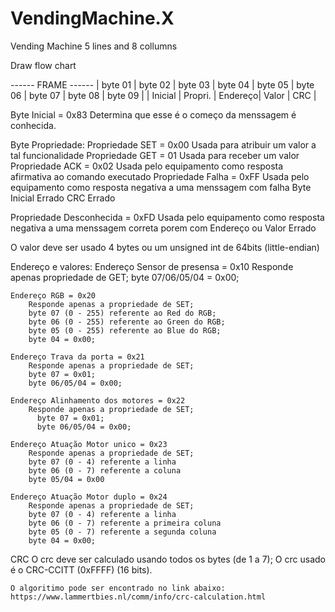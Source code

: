 # VendingMachine.X
Vending Machine 5 lines and 8 collumns


Draw flow chart

------ FRAME ------
 | byte 01 | byte 02 | byte 03 | byte 04 | byte 05 | byte 06 | byte 07 | byte 08 | byte 09 |
 | Inicial | Propri. | Endereço| Valor  	                             | CRC               |

 Byte Inicial = 0x83 
	Determina que esse é o começo da menssagem é conhecida.



 Byte Propriedade:
 Propriedade SET = 0x00
	Usada para atribuir um valor a tal funcionalidade
 Propriedade GET = 01
	Usada para receber um valor
 Propriedade ACK = 0x02
	Usada pelo equipamento como resposta afirmativa ao comando executado
 Propriedade Falha = 0xFF
	Usada pelo equipamento como resposta negativa a uma menssagem com falha
		Byte Inicial Errado
		CRC Errado

 Propriedade Desconhecida = 0xFD
	Usada pelo equipamento como resposta negativa a uma menssagem correta porem com Endereço ou Valor Errado

O valor deve ser usado 4 bytes ou um unsigned int de 64bits (little-endian)

Endereço e valores:
	Endereço Sensor de presensa = 0x10
		Responde apenas propriedade de GET;
		byte 07/06/05/04 = 0x00;

	Endereço RGB = 0x20
		Responde apenas a propriedade de SET;
		byte 07 (0 - 255) referente ao Red do RGB;
		byte 06 (0 - 255) referente ao Green do RGB;
		byte 05 (0 - 255) referente ao Blue do RGB;
		byte 04 = 0x00;

	Endereço Trava da porta = 0x21
		Responde apenas a propriedade de SET;
		byte 07 = 0x01;
		byte 06/05/04 = 0x00;

	Endereço Alinhamento dos motores = 0x22
		Responde apenas a propriedade de SET;
		  byte 07 = 0x01;
		  byte 06/05/04 = 0x00;

	Endereço Atuação Motor unico = 0x23
		Responde apenas a propriedade de SET;
		byte 07 (0 - 4) referente a linha
		byte 06 (0 - 7) referente a coluna
		byte 05/04 = 0x00

	Endereço Atuação Motor duplo = 0x24
		Responde apenas a propriedade de SET;
		byte 07 (0 - 4) referente a linha
		byte 06 (0 - 7) referente a primeira coluna
		byte 05 (0 - 7) referente a segunda coluna
		byte 04 = 0x00;

CRC
	O crc deve ser calculado usando todos os bytes (de 1 a 7);
	O crc usado é o CRC-CCITT (0xFFFF) (16 bits).

	O algoritimo pode ser encontrado no link abaixo:
	https://www.lammertbies.nl/comm/info/crc-calculation.html
